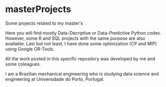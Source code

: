 # masterProjects
Some projects related to my master's

Here you will find mostly Data-Decriptive or Data-Predictive Python codes. However, some R and SQL projects with the same purpose are also available.
Last but not least, I have done some optimization (CP and MIP) using Google OR-Tools.

All the work posted in this specific repository was developed by me and some coleagues.

I am a Brazilian mechanical engineering who is studying data science and engineering at Universidade do Porto, Portugal.
